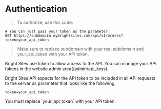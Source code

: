 # Authentication

> To authorize, use this code:

```shell
# You can just pass your token as the parameter
GET https://subdomain.mybrightsites.com/api/v1/orders?token=your_api_token
```

> Make sure to replace subdomain with your real subdomain and your_api_token with your API token.

Bright Sites use token to allow access to the API. You can manage your API tokens in the website admin area(/admin/api_keys).

Bright Sites API expects for the API token to be included in all API requests to the server as parameter that looks like the following:

`token=your_api_token`

<aside class="notice">
You must replace `your_api_token` with your API token.
</aside>
